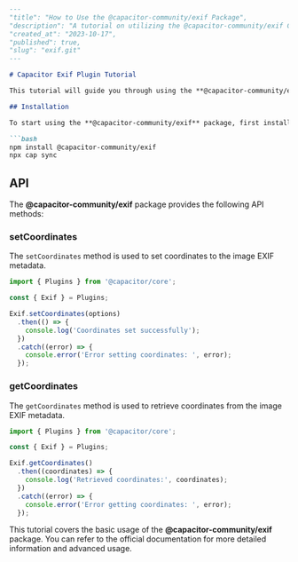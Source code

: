 ```markdown
---
"title": "How to Use the @capacitor-community/exif Package",
"description": "A tutorial on utilizing the @capacitor-community/exif Capacitor package to read and set coordinates in image EXIF metadata.",
"created_at": "2023-10-17",
"published": true,
"slug": "exif.git"
---

# Capacitor Exif Plugin Tutorial

This tutorial will guide you through using the **@capacitor-community/exif** package in your Capacitor project. This package allows you to interact with image EXIF metadata, particularly for reading and setting coordinates in image files.

## Installation

To start using the **@capacitor-community/exif** package, first install it in your project using npm:

```bash
npm install @capacitor-community/exif
npx cap sync
```

## API

The **@capacitor-community/exif** package provides the following API methods:

### setCoordinates

The `setCoordinates` method is used to set coordinates to the image EXIF metadata.

```typescript
import { Plugins } from '@capacitor/core';

const { Exif } = Plugins;

Exif.setCoordinates(options)
  .then(() => {
    console.log('Coordinates set successfully');
  })
  .catch((error) => {
    console.error('Error setting coordinates: ', error);
  });
```

### getCoordinates

The `getCoordinates` method is used to retrieve coordinates from the image EXIF metadata.

```typescript
import { Plugins } from '@capacitor/core';

const { Exif } = Plugins;

Exif.getCoordinates()
  .then((coordinates) => {
    console.log('Retrieved coordinates:', coordinates);
  })
  .catch((error) => {
    console.error('Error getting coordinates: ', error);
  });
```

This tutorial covers the basic usage of the **@capacitor-community/exif** package. You can refer to the official documentation for more detailed information and advanced usage.
```